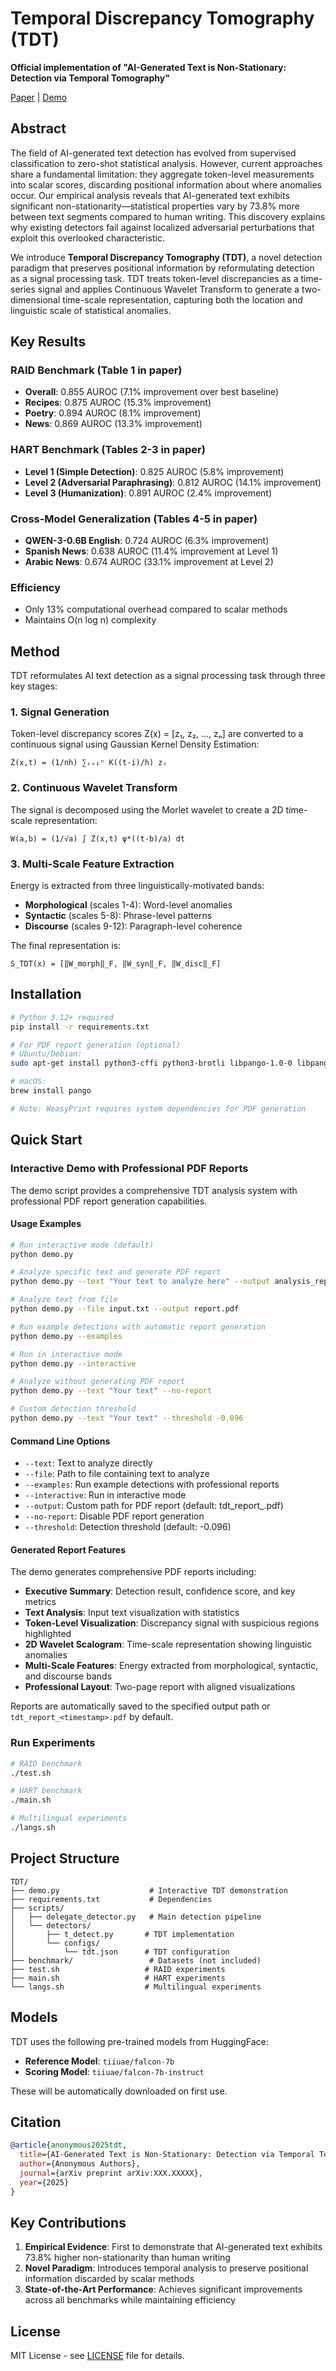 # Temporal Discrepancy Tomography (TDT)

**Official implementation of "AI-Generated Text is Non-Stationary: Detection via Temporal Tomography"**

[Paper](https://arxiv.org/abs/XXX.XXXXX) | [Demo](demo.py)

## Abstract

The field of AI-generated text detection has evolved from supervised classification to zero-shot statistical analysis. However, current approaches share a fundamental limitation: they aggregate token-level measurements into scalar scores, discarding positional information about where anomalies occur. Our empirical analysis reveals that AI-generated text exhibits significant non-stationarity—statistical properties vary by 73.8% more between text segments compared to human writing. This discovery explains why existing detectors fail against localized adversarial perturbations that exploit this overlooked characteristic. 

We introduce **Temporal Discrepancy Tomography (TDT)**, a novel detection paradigm that preserves positional information by reformulating detection as a signal processing task. TDT treats token-level discrepancies as a time-series signal and applies Continuous Wavelet Transform to generate a two-dimensional time-scale representation, capturing both the location and linguistic scale of statistical anomalies.

## Key Results

### RAID Benchmark (Table 1 in paper)
- **Overall**: 0.855 AUROC (7.1% improvement over best baseline)
- **Recipes**: 0.875 AUROC (15.3% improvement)
- **Poetry**: 0.894 AUROC (8.1% improvement)
- **News**: 0.869 AUROC (13.3% improvement)

### HART Benchmark (Tables 2-3 in paper)
- **Level 1 (Simple Detection)**: 0.825 AUROC (5.8% improvement)
- **Level 2 (Adversarial Paraphrasing)**: 0.812 AUROC (14.1% improvement)
- **Level 3 (Humanization)**: 0.891 AUROC (2.4% improvement)

### Cross-Model Generalization (Tables 4-5 in paper)
- **QWEN-3-0.6B English**: 0.724 AUROC (6.3% improvement)
- **Spanish News**: 0.638 AUROC (11.4% improvement at Level 1)
- **Arabic News**: 0.674 AUROC (33.1% improvement at Level 2)

### Efficiency
- Only 13% computational overhead compared to scalar methods
- Maintains O(n log n) complexity

## Method

TDT reformulates AI text detection as a signal processing task through three key stages:

### 1. Signal Generation
Token-level discrepancy scores Z(x) = [z₁, z₂, ..., zₙ] are converted to a continuous signal using Gaussian Kernel Density Estimation:

```
Z̃(x,t) = (1/nh) ∑ᵢ₌₁ⁿ K((t-i)/h) zᵢ
```

### 2. Continuous Wavelet Transform
The signal is decomposed using the Morlet wavelet to create a 2D time-scale representation:

```
W(a,b) = (1/√a) ∫ Z̃(x,t) ψ*((t-b)/a) dt
```

### 3. Multi-Scale Feature Extraction
Energy is extracted from three linguistically-motivated bands:
- **Morphological** (scales 1-4): Word-level anomalies
- **Syntactic** (scales 5-8): Phrase-level patterns  
- **Discourse** (scales 9-12): Paragraph-level coherence

The final representation is:
```
S_TDT(x) = [‖W_morph‖_F, ‖W_syn‖_F, ‖W_disc‖_F]
```

## Installation

```bash
# Python 3.12+ required
pip install -r requirements.txt

# For PDF report generation (optional)
# Ubuntu/Debian:
sudo apt-get install python3-cffi python3-brotli libpango-1.0-0 libpangoft2-1.0-0

# macOS:
brew install pango

# Note: WeasyPrint requires system dependencies for PDF generation
```

## Quick Start

### Interactive Demo with Professional PDF Reports

The demo script provides a comprehensive TDT analysis system with professional PDF report generation capabilities.

#### Usage Examples

```bash
# Run interactive mode (default)
python demo.py

# Analyze specific text and generate PDF report
python demo.py --text "Your text to analyze here" --output analysis_report.pdf

# Analyze text from file
python demo.py --file input.txt --output report.pdf

# Run example detections with automatic report generation
python demo.py --examples

# Run in interactive mode
python demo.py --interactive

# Analyze without generating PDF report
python demo.py --text "Your text" --no-report

# Custom detection threshold
python demo.py --text "Your text" --threshold -0.096
```

#### Command Line Options

- `--text`: Text to analyze directly
- `--file`: Path to file containing text to analyze
- `--examples`: Run example detections with professional reports
- `--interactive`: Run in interactive mode
- `--output`: Custom path for PDF report (default: tdt_report_<timestamp>.pdf)
- `--no-report`: Disable PDF report generation
- `--threshold`: Detection threshold (default: -0.096)

#### Generated Report Features

The demo generates comprehensive PDF reports including:
- **Executive Summary**: Detection result, confidence score, and key metrics
- **Text Analysis**: Input text visualization with statistics
- **Token-Level Visualization**: Discrepancy signal with suspicious regions highlighted
- **2D Wavelet Scalogram**: Time-scale representation showing linguistic anomalies
- **Multi-Scale Features**: Energy extracted from morphological, syntactic, and discourse bands
- **Professional Layout**: Two-page report with aligned visualizations

Reports are automatically saved to the specified output path or `tdt_report_<timestamp>.pdf` by default.

### Run Experiments

```bash
# RAID benchmark
./test.sh

# HART benchmark
./main.sh

# Multilingual experiments
./langs.sh
```

## Project Structure

```
TDT/
├── demo.py                    # Interactive TDT demonstration
├── requirements.txt           # Dependencies
├── scripts/                   
│   ├── delegate_detector.py   # Main detection pipeline
│   └── detectors/            
│       ├── t_detect.py       # TDT implementation
│       └── configs/          
│           └── tdt.json      # TDT configuration
├── benchmark/                 # Datasets (not included)
├── test.sh                   # RAID experiments
├── main.sh                   # HART experiments
└── langs.sh                  # Multilingual experiments
```

## Models

TDT uses the following pre-trained models from HuggingFace:
- **Reference Model**: `tiiuae/falcon-7b`
- **Scoring Model**: `tiiuae/falcon-7b-instruct`

These will be automatically downloaded on first use.

## Citation

```bibtex
@article{anonymous2025tdt,
  title={AI-Generated Text is Non-Stationary: Detection via Temporal Tomography},
  author={Anonymous Authors},
  journal={arXiv preprint arXiv:XXX.XXXXX},
  year={2025}
}
```

## Key Contributions

1. **Empirical Evidence**: First to demonstrate that AI-generated text exhibits 73.8% higher non-stationarity than human writing
2. **Novel Paradigm**: Introduces temporal analysis to preserve positional information discarded by scalar methods
3. **State-of-the-Art Performance**: Achieves significant improvements across all benchmarks while maintaining efficiency

## License


MIT License - see [LICENSE](LICENSE) file for details.
